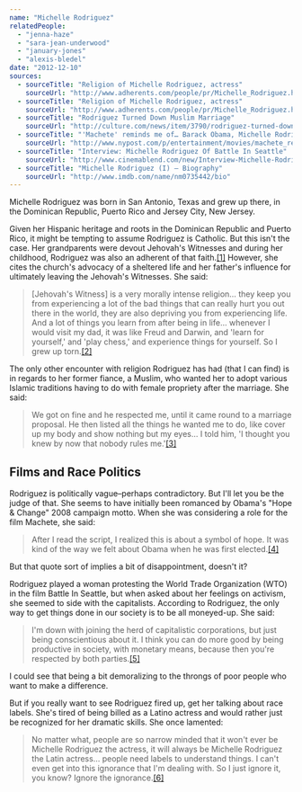 ```yaml
---
name: "Michelle Rodriguez"
relatedPeople:
  - "jenna-haze"
  - "sara-jean-underwood"
  - "january-jones"
  - "alexis-bledel"
date: "2012-12-10"
sources:
  - sourceTitle: "Religion of Michelle Rodriguez, actress"
    sourceUrl: "http://www.adherents.com/people/pr/Michelle_Rodriguez.html"
  - sourceTitle: "Religion of Michelle Rodriguez, actress"
    sourceUrl: "http://www.adherents.com/people/pr/Michelle_Rodriguez.html"
  - sourceTitle: "Rodriguez Turned Down Muslim Marriage"
    sourceUrl: "http://culture.com/news/item/3790/rodriguez-turned-down-muslim-marriage.phtml"
  - sourceTitle: "'Machete' reminds me of… Barack Obama, Michelle Rodriguez Says"
    sourceUrl: "http://www.nypost.com/p/entertainment/movies/machete_reminds_me_of_barack_obama_Q9SkHLkSqlSZFjZHIWwvcL"
  - sourceTitle: "Interview: Michelle Rodriguez Of Battle In Seattle"
    sourceUrl: "http://www.cinemablend.com/new/Interview-Michelle-Rodriguez-Of-Battle-In-Seattle-10255.html"
  - sourceTitle: "Michelle Rodriguez (I) – Biography"
    sourceUrl: "http://www.imdb.com/name/nm0735442/bio"
---
```


Michelle Rodriguez was born in San Antonio, Texas and grew up there, in the Dominican Republic, Puerto Rico and Jersey City, New Jersey.

Given her Hispanic heritage and roots in the Dominican Republic and Puerto Rico, it might be tempting to assume Rodriguez is Catholic. But this isn't the case. Her grandparents were devout Jehovah's Witnesses and during her childhood, Rodriguez was also an adherent of that faith.<a class="source-citation" href="http://www.adherents.com/people/pr/Michelle_Rodriguez.html" title="Religion of Michelle Rodriguez, actress">[1]</a> However, she cites the church's advocacy of a sheltered life and her father's influence for ultimately leaving the Jehovah's Witnesses. She said:

>[Jehovah's Witness] is a very morally intense religion… they keep you from experiencing a lot of the bad things that can really hurt you out there in the world, they are also depriving you from experiencing life. And a lot of things you learn from after being in life… whenever I would visit my dad, it was like Freud and Darwin, and 'learn for yourself,' and 'play chess,' and experience things for yourself. So I grew up torn.<a class="source-citation" href="http://www.adherents.com/people/pr/Michelle_Rodriguez.html" title="Religion of Michelle Rodriguez, actress">[2]</a>

The only other encounter with religion Rodriguez has had (that I can find) is in regards to her former fiance, a Muslim, who wanted her to adopt various Islamic traditions having to do with female propriety after the marriage. She said:

>We got on fine and he respected me, until it came round to a marriage proposal. He then listed all the things he wanted me to do, like cover up my body and show nothing but my eyes… I told him, 'I thought you knew by now that nobody rules me.'<a class="source-citation" href="http://culture.com/news/item/3790/rodriguez-turned-down-muslim-marriage.phtml" title="Rodriguez Turned Down Muslim Marriage">[3]</a>

## 

## Films and Race Politics

Rodriguez is politically vague–perhaps contradictory. But I'll let you be the judge of that. She seems to have initially been romanced by Obama's "Hope & Change" 2008 campaign motto. When she was considering a role for the film Machete, she said:

>After I read the script, I realized this is about a symbol of hope. It was kind of the way we felt about Obama when he was first elected.<a class="source-citation" href="http://www.nypost.com/p/entertainment/movies/machete_reminds_me_of_barack_obama_Q9SkHLkSqlSZFjZHIWwvcL" title="&apos;Machete&apos; reminds me of… Barack Obama, Michelle Rodriguez Says">[4]</a>

But that quote sort of implies a bit of disappointment, doesn't it?

Rodriguez played a woman protesting the World Trade Organization (WTO) in the film Battle In Seattle, but when asked about her feelings on activism, she seemed to side with the capitalists. According to Rodriguez, the only way to get things done in our society is to be all moneyed-up. She said:

>I'm down with joining the herd of capitalistic corporations, but just being conscientious about it. I think you can do more good by being productive in society, with monetary means, because then you're respected by both parties.<a class="source-citation" href="http://www.cinemablend.com/new/Interview-Michelle-Rodriguez-Of-Battle-In-Seattle-10255.html" title="Interview: Michelle Rodriguez Of Battle In Seattle">[5]</a>

I could see that being a bit demoralizing to the throngs of poor people who want to make a difference.

But if you really want to see Rodriguez fired up, get her talking about race labels. She's tired of being billed as a Latino actress and would rather just be recognized for her dramatic skills. She once lamented:

>No matter what, people are so narrow minded that it won't ever be Michelle Rodriguez the actress, it will always be Michelle Rodriguez the Latin actress… people need labels to understand things. I can't even get into this ignorance that I'm dealing with. So I just ignore it, you know? Ignore the ignorance.<a class="source-citation" href="http://www.imdb.com/name/nm0735442/bio" title="Michelle Rodriguez (I) – Biography">[6]</a>